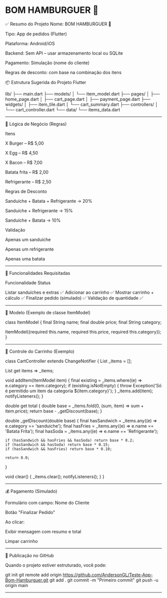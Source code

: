 # BOM HAMBURGUER 🍔

✅ Resumo do Projeto
Nome: BOM HAMBURGUER 🍔

Tipo: App de pedidos (Flutter)

Plataforma: Android/iOS

Backend: Sem API – usar armazenamento local ou SQLite

Pagamento: Simulação (nome do cliente)

Regras de desconto: com base na combinação dos itens


📦 Estrutura Sugerida do Projeto Flutter

lib/
├── main.dart
├── models/
│   └── item_model.dart
├── pages/
│   ├── home_page.dart
│   ├── cart_page.dart
│   ├── payment_page.dart
├── widgets/
│   ├── item_tile.dart
│   └── cart_summary.dart
├── controllers/
│   └── cart_controller.dart
└── data/
    └── items_data.dart


---

🧠 Lógica de Negócio (Regras)

Itens

X Burger – R$ 5,00

X Egg – R$ 4,50

X Bacon – R$ 7,00

Batata frita – R$ 2,00

Refrigerante – R$ 2,50


Regras de Desconto

Sanduíche + Batata + Refrigerante → 20%

Sanduíche + Refrigerante → 15%

Sanduíche + Batata → 10%


Validação

Apenas um sanduíche

Apenas um refrigerante

Apenas uma batata



---

🚀 Funcionalidades Requisitadas

Funcionalidade	Status

Listar sanduíches e extras	✅
Adicionar ao carrinho	✅
Mostrar carrinho + cálculo	✅
Finalizar pedido (simulado)	✅
Validação de quantidade	✅



---

🧩 Modelo (Exemplo de classe ItemModel)

class ItemModel {
  final String name;
  final double price;
  final String category;

  ItemModel({required this.name, required this.price, required this.category});
}


---

🛒 Controle do Carrinho (Exemplo)

class CartController extends ChangeNotifier {
  List<ItemModel> _items = [];

  List<ItemModel> get items => _items;

  void addItem(ItemModel item) {
    final existing = _items.where((e) => e.category == item.category);
    if (existing.isNotEmpty) {
      throw Exception('Só é permitido um item da categoria ${item.category}');
    }
    _items.add(item);
    notifyListeners();
  }

  double get total {
    double base = _items.fold(0, (sum, item) => sum + item.price);
    return base - _getDiscount(base);
  }

  double _getDiscount(double base) {
    final hasSandwich = _items.any((e) => e.category == 'sanduiche');
    final hasFries = _items.any((e) => e.name == 'Batata Frita');
    final hasSoda = _items.any((e) => e.name == 'Refrigerante');

    if (hasSandwich && hasFries && hasSoda) return base * 0.2;
    if (hasSandwich && hasSoda) return base * 0.15;
    if (hasSandwich && hasFries) return base * 0.10;

    return 0.0;
  }

  void clear() {
    _items.clear();
    notifyListeners();
  }
}


---

💰 Pagamento (Simulado)

Formulário com campo: Nome do Cliente

Botão "Finalizar Pedido"

Ao clicar:

Exibir mensagem com resumo e total

Limpar carrinho




---

📂 Publicação no GitHub

Quando o projeto estiver estruturado, você pode:

git init
git remote add origin https://github.com/AndersonGL/Teste-App-Bom-Hamburguer.git
git add .
git commit -m "Primeiro commit"
git push -u origin main


---